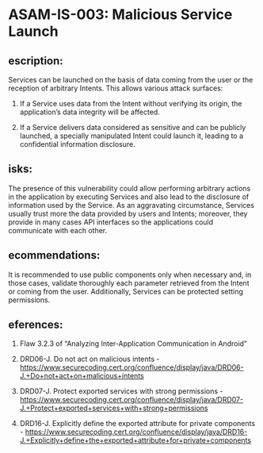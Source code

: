 
# ASAM-IS-003: Malicious Service Launch

## escription:
Services can be launched on the basis of data coming from the user or the reception of arbitrary Intents. This allows various attack surfaces:

1. If a Service uses data from the Intent without verifying its origin, the application’s data integrity will be affected.

2. If a Service delivers data considered as sensitive and can be publicly launched, a specially manipulated Intent could launch it, leading to a confidential information disclosure.

## isks:
The presence of this vulnerability could allow performing arbitrary actions in the application by executing Services and also lead to the disclosure of information used by the Service. As an aggravating circumstance, Services usually trust more the data provided by users and Intents; moreover, they provide in many cases API interfaces so the applications could communicate with each other.

## ecommendations:
It is recommended to use public components only when necessary and, in those cases, validate thoroughly each parameter retrieved from the Intent or coming from the user. Additionally, Services can be protected setting permissions.

## eferences:
1. Flaw 3.2.3 of “Analyzing Inter-Application Communication in Android”

2. DRD06-J. Do not act on malicious intents - https://www.securecoding.cert.org/confluence/display/java/DRD06-J.+Do+not+act+on+malicious+intents

3. DRD07-J. Protect exported services with strong permissions - https://www.securecoding.cert.org/confluence/display/java/DRD07-J.+Protect+exported+services+with+strong+permissions

4. DRD16-J. Explicitly define the exported attribute for private components - https://www.securecoding.cert.org/confluence/display/java/DRD16-J.+Explicitly+define+the+exported+attribute+for+private+components
